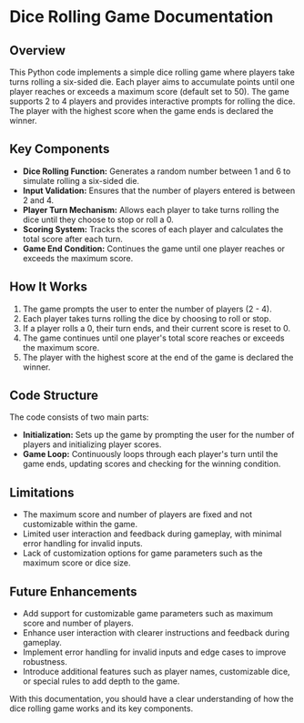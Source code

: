 # Dice Rolling Game Documentation

## Overview
This Python code implements a simple dice rolling game where players take turns rolling a six-sided die. Each player aims to accumulate points until one player reaches or exceeds a maximum score (default set to 50). The game supports 2 to 4 players and provides interactive prompts for rolling the dice. The player with the highest score when the game ends is declared the winner.

## Key Components
- **Dice Rolling Function:** Generates a random number between 1 and 6 to simulate rolling a six-sided die.
- **Input Validation:** Ensures that the number of players entered is between 2 and 4.
- **Player Turn Mechanism:** Allows each player to take turns rolling the dice until they choose to stop or roll a 0.
- **Scoring System:** Tracks the scores of each player and calculates the total score after each turn.
- **Game End Condition:** Continues the game until one player reaches or exceeds the maximum score.

## How It Works
1. The game prompts the user to enter the number of players (2 - 4).
2. Each player takes turns rolling the dice by choosing to roll or stop.
3. If a player rolls a 0, their turn ends, and their current score is reset to 0.
4. The game continues until one player's total score reaches or exceeds the maximum score.
5. The player with the highest score at the end of the game is declared the winner.

## Code Structure
The code consists of two main parts:
- **Initialization:** Sets up the game by prompting the user for the number of players and initializing player scores.
- **Game Loop:** Continuously loops through each player's turn until the game ends, updating scores and checking for the winning condition.

## Limitations
- The maximum score and number of players are fixed and not customizable within the game.
- Limited user interaction and feedback during gameplay, with minimal error handling for invalid inputs.
- Lack of customization options for game parameters such as the maximum score or dice size.

## Future Enhancements
- Add support for customizable game parameters such as maximum score and number of players.
- Enhance user interaction with clearer instructions and feedback during gameplay.
- Implement error handling for invalid inputs and edge cases to improve robustness.
- Introduce additional features such as player names, customizable dice, or special rules to add depth to the game.

With this documentation, you should have a clear understanding of how the dice rolling game works and its key components.
